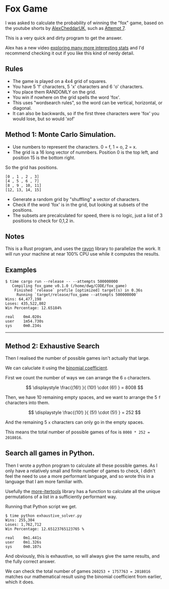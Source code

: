 # Fox Game

I was asked to calculate the probability of winning the "fox" game, based
on the youtube shorts by [AlexCheddarUK](https://www.youtube.com/@AlexCheddarUK), such as
[Attempt 7](https://www.youtube.com/shorts/5CARrKOvtFI).

This is a very quick and dirty program to get the answer.

Alex has a new video [exploring many more interesting stats](https://www.youtube.com/watch?v=6jovMx_c1SU)
and I'd recommend checking it out if you like this kind of nerdy detail.

## Rules

- The game is played on a 4x4 grid of squares.
- You have 5 'f' characters, 5 'x' characters and 6 'o' characters.
- You place them RANDOMLY on the grid.
- You win if nowhere on the grid spells the word 'fox'.
- This uses "wordsearch rules", so the word can be vertical, horizontal, or diagonal.
- It can also be backwards, so if the first three characters were 'fox' you would lose, but so would 'xof'

## Method 1: Monte Carlo Simulation.

- Use numbers to represent the characters. 0 = f, 1 = o, 2 = x.
- The grid is a 16 long vector of numnbers. Position 0 is the top left, and position 15 is the bottom right.

So the grid has positions.

```
[0 , 1 , 2 , 3]
[4 , 5 , 6 , 7]
[8 , 9 , 10, 11]
[12, 13, 14, 15]
```

- Generate a random grid by "shuffling" a vector of characters.
- Check if the word 'fox' is in the grid, but looking at subsets of the positions.
- The subsets are precalculated for speed, there is no logic, just a list of 3 positions to check for 0,1,2 in.

## Notes

This is a Rust program, and uses the [rayon](https://github.com/rayon-rs/rayon) library to parallelize the work.
It will run your machine at near 100% CPU use while it computes the results.

## Examples

```shell
$ time cargo run --release -- --attempts 500000000
   Compiling fox_game v0.1.0 (/home/dwg/CODE/fox_game)
    Finished `release` profile [optimized] target(s) in 0.36s
     Running `target/release/fox_game --attempts 500000000`
Wins: 64,477,198
Loses: 435,522,802
Win Percentage: 12.65184%

real    0m4.020s
user    1m54.730s
sys     0m0.234s
```

----

## Method 2: Exhaustive Search

Then I realised the number of possible games isn't actually that large.

We can caluclate it using the [binomial coefficient](https://en.wikipedia.org/wiki/Binomial_coefficient).

First we count the number of ways we can arrange the 6 `o` characters.

$$ \displaystyle \frac{(16!) }{ (10!) \cdot (6!) } = 8008 $$

Then, we have 10 remaining empty spaces, and we want to arrange the 5 `f` characters into them.

$$ \displaystyle \frac{(10!) }{ (5!) \cdot (5!) } = 252 $$

And the remaining 5 `x` characters can only go in the empty spaces.

This means the total number of possible games of fox is `8008 * 252 = 2018016`.

## Search all games in Python.

Then I wrote a python program to calculate all these possible games. As I only have a relatively small and finite
number of games to check, I didn't feel the need to use a more performant language, and so wrote this in a language
that I am more familiar with.

Usefully the [more-itertools](https://more-itertools.readthedocs.io/en/stable/) library has a function to calculate
all the unique permutations of a list in a sufficiently performant way.

Running that Python script we get.

```shell
$ time python exhaustive_solver.py 
Wins: 255,304
Loses: 1,762,712
Win Percentage: 12.65123765123765 %

real    0m1.441s
user    0m1.326s
sys     0m0.107s
```

And obviously, this is exhaustive, so will always give the same results, and the fully correct answer.

We can check the total number of games `260253 + 1757763 = 2018016` matches our mathematical result
using the binomial coefficient from earlier, which it does.

